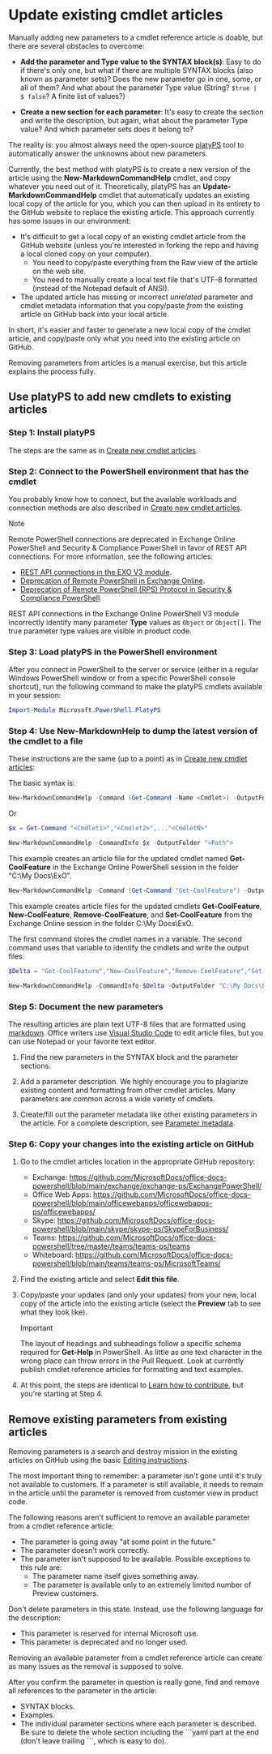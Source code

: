 # Update existing cmdlet articles

Manually adding new parameters to a cmdlet reference article is doable, but there are several obstacles to overcome:

- **Add the parameter and Type value to the SYNTAX block(s)**: Easy to do if there's only one, but what if there are multiple SYNTAX blocks (also known as parameter sets)? Does the new parameter go in one, some, or all of them? And what about the parameter Type value (String? `$true | $ false`? A finite list of values?)

- **Create a new section for each parameter**: It's easy to create the section and write the description, but again, what about the parameter Type value? And which parameter sets does it belong to?

The reality is: you almost always need the open-source [platyPS](https://github.com/PowerShell/platyPS) tool to automatically answer the unknowns about new parameters.

Currently, the best method with platyPS is to create a new version of the article using the **New-MarkdownCommandHelp** cmdlet, and copy whatever you need out of it. Theoretically, platyPS has an **Update-MarkdownCommandHelp** cmdlet that automatically updates an existing local copy of the article for you, which you can then upload in its entirety to the GitHub website to replace the existing article. This approach currently has some issues in our environment:

- It's difficult to get a local copy of an existing cmdlet article from the GitHub website (unless you're interested in forking the repo and having a local cloned copy on your computer).
  - You need to copy/paste everything from the Raw view of the article on the web site.
  - You need to manually create a local text file that's UTF-8 formatted (instead of the Notepad default of ANSI).
- The updated article has missing or incorrect _unrelated_ parameter and cmdlet metadata information that you copy/paste _from_ the existing article on GitHub back into your local article.

In short, it's easier and faster to generate a new local copy of the cmdlet article, and copy/paste only what you need into the existing article on GitHub.

Removing parameters from articles is a manual exercise, but this article explains the process fully.

## Use platyPS to add new cmdlets to existing articles

### Step 1: Install platyPS

The steps are the same as in [Create new cmdlet articles](NEW_CMDLETS.md#step-1-install-platyps-on-current-versions-of-windows).

### Step 2: Connect to the PowerShell environment that has the cmdlet

You probably know how to connect, but the available workloads and connection methods are also described in [Create new cmdlet articles](NEW_CMDLETS.md#step-2-connect-to-the-powershell-environment-that-has-the-cmdlet).

> [!NOTE]
> Remote PowerShell connections are deprecated in Exchange Online PowerShell and Security & Compliance PowerShell in favor of REST API connections. For more information, see the following articles:
>
> - [REST API connections in the EXO V3 module](https://learn.microsoft.com/powershell/exchange/exchange-online-powershell-v2#rest-api-connections-in-the-exo-v3-module).
> - [Deprecation of Remote PowerShell in Exchange Online](https://techcommunity.microsoft.com/t5/exchange-team-blog/deprecation-of-remote-powershell-in-exchange-online-re-enabling/ba-p/3779692).
> - [Deprecation of Remote PowerShell (RPS) Protocol in Security & Compliance PowerShell](https://techcommunity.microsoft.com/t5/exchange-team-blog/deprecation-of-remote-powershell-rps-protocol-in-security-and/ba-p/3815432).
>
> REST API connections in the Exchange Online PowerShell V3 module incorrectly identify many parameter **Type** values as `Object` or `Object[]`. The true parameter type values are visible in product code.

### Step 3: Load platyPS in the PowerShell environment

After you connect in PowerShell to the server or service (either in a regular Windows PowerShell window or from a specific PowerShell console shortcut), run the following command to make the platyPS cmdlets available in your session:

```powershell
Import-Module Microsoft.PowerShell.PlatyPS
```

### Step 4: Use New-MarkdownHelp to dump the latest version of the cmdlet to a file

These instructions are the same (up to a point) as in [Create new cmdlet articles](NEW_CMDLETS.md):

The basic syntax is:

```powershell
New-MarkdownCommandHelp -Command (Get-Command -Name <Cmdlet>) -OutputFolder "<Path">
```

Or

```powershell
$x = Get-Command "<Cmdlet1>","<Cmdlet2>",..."<CmdletN>"

New-MarkdownCommandHelp -CommandInfo $x -OutputFolder "<Path">
```

This example creates an article file for the updated cmdlet named **Get-CoolFeature** in the Exchange Online PowerShell session in the folder "C:\My Docs\ExO".

```powershell
New-MarkdownCommandHelp -Command (Get-Command "Get-CoolFeature") -OutputFolder "C:\My Docs\ExO"
```

This example creates article files for the updated cmdlets **Get-CoolFeature**, **New-CoolFeature**, **Remove-CoolFeature**, and **Set-CoolFeature** from the Exchange Online session in the folder C:\My Docs\ExO.

The first command stores the cmdlet names in a variable. The second command uses that variable to identify the cmdlets and write the output files.

```powershell
$Delta = "Get-CoolFeature","New-CoolFeature","Remove-CoolFeature","Set-CoolFeature"

New-MarkdownCommandHelp -CommandInfo $Delta -OutputFolder "C:\My Docs\ExO"
```

### Step 5: Document the new parameters

The resulting articles are plain text UTF-8 files that are formatted using [markdown](https://guides.github.com/features/mastering-markdown/). Office writers use [Visual Studio Code](https://code.visualstudio.com/) to edit article files, but you can use Notepad or your favorite text editor.

1. Find the new parameters in the SYNTAX block and the parameter sections.

2. Add a parameter description. We highly encourage you to plagiarize existing content and formatting from other cmdlet articles. Many parameters are common across a wide variety of cmdlets.

3. Create/fill out the parameter metadata like other existing parameters in the article. For a complete description, see [Parameter metadata](NEW_CMDLETS.md#parameter-metadata).

### Step 6: Copy your changes into the existing article on GitHub

1. Go to the cmdlet articles location in the appropriate GitHub repository:

   - Exchange: <https://github.com/MicrosoftDocs/office-docs-powershell/blob/main/exchange/exchange-ps/ExchangePowerShell/>
   - Office Web Apps: <https://github.com/MicrosoftDocs/office-docs-powershell/blob/main/officewebapps/officewebapps-ps/officewebapps/>
   - Skype: <https://github.com/MicrosoftDocs/office-docs-powershell/blob/main/skype/skype-ps/SkypeForBusiness/>
   - Teams: <https://github.com/MicrosoftDocs/office-docs-powershell/tree/master/teams/teams-ps/teams>
   - Whiteboard: <https://github.com/MicrosoftDocs/office-docs-powershell/blob/main/teams/teams-ps/MicrosoftTeams/>

2. Find the existing article and select **Edit this file**.

3. Copy/paste your updates (and only your updates) from your new, local copy of the article into the existing article (select the **Preview** tab to see what they look like).

   > [!IMPORTANT]
   > The layout of headings and subheadings follow a specific schema required for **Get-Help** in PowerShell. As little as one text character in the wrong place can throw errors in the Pull Request. Look at currently publish cmdlet reference articles for formatting and text examples.

4. At this point, the steps are identical to [Learn how to contribute](../README.md), but you're starting at Step 4.

## Remove existing parameters from existing articles

Removing parameters is a search and destroy mission in the existing articles on GitHub using the basic [Editing instructions](../README.md).

The most important thing to remember: a parameter isn't gone until it's truly not available to customers. If a parameter is still available, it needs to remain in the article until the parameter is removed from customer view in product code.

The following reasons aren't sufficient to remove an available parameter from a cmdlet reference article:

- The parameter is going away "at some point in the future."
- The parameter doesn't work correctly.
- The parameter isn't supposed to be available. Possible exceptions to this rule are:
  - The parameter name itself gives something away.
  - The parameter is available only to an extremely limited number of Preview customers.

Don't delete parameters in this state. Instead, use the following language for the description:

- This parameter is reserved for internal Microsoft use.
- This parameter is deprecated and no longer used.

Removing an available parameter from a cmdlet reference article can create as many issues as the removal is supposed to solve.

After you confirm the parameter in question is really gone, find and remove all references to the parameter in the article:

- SYNTAX blocks.
- Examples.
- The individual parameter sections where each parameter is described. Be sure to delete the whole section including the \`\`\`yaml part at the end (don't leave trailing \`\`\`, which is easy to do).

